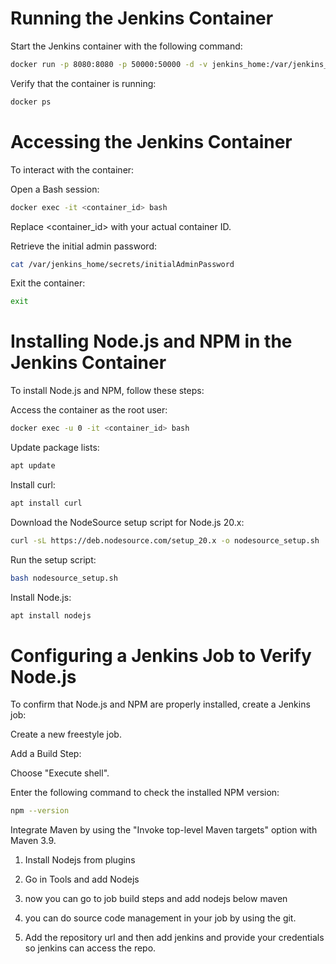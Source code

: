 # Running the Jenkins Container

Start the Jenkins container with the following command:

```bash
docker run -p 8080:8080 -p 50000:50000 -d -v jenkins_home:/var/jenkins_home jenkins/jenkins:lts
```

Verify that the container is running:

```bash
docker ps
```

# Accessing the Jenkins Container

To interact with the container:

Open a Bash session:

```bash
docker exec -it <container_id> bash
```

Replace <container_id> with your actual container ID.

Retrieve the initial admin password:

```bash
cat /var/jenkins_home/secrets/initialAdminPassword
```

Exit the container:

```bash
exit
```

# Installing Node.js and NPM in the Jenkins Container

To install Node.js and NPM, follow these steps:

Access the container as the root user:

```bash
docker exec -u 0 -it <container_id> bash
```

Update package lists:

```bash
apt update
```

Install curl:

```bash
apt install curl
```

Download the NodeSource setup script for Node.js 20.x:

```bash
curl -sL https://deb.nodesource.com/setup_20.x -o nodesource_setup.sh
```

Run the setup script:

```bash
bash nodesource_setup.sh
```

Install Node.js:

```bash
apt install nodejs
```

# Configuring a Jenkins Job to Verify Node.js

To confirm that Node.js and NPM are properly installed, create a Jenkins job:

Create a new freestyle job.

Add a Build Step:

Choose "Execute shell".

Enter the following command to check the installed NPM version:

```bash
npm --version
```

Integrate Maven by using the "Invoke top-level Maven targets" option with Maven 3.9.

1. Install Nodejs from plugins 

2. Go in Tools and add Nodejs

3. now you can go to job build steps and add nodejs below maven 

4. you can do source code management in your job by using the git. 

5. Add the repository url and then add jenkins and provide your credentials so jenkins can access the repo.
